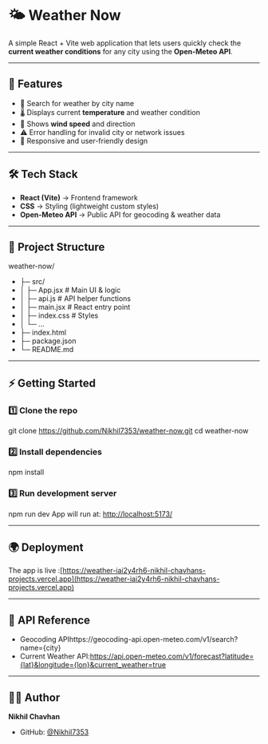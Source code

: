 # 🌤️ Weather Now  

A simple React + Vite web application that lets users quickly check the **current weather conditions** for any city using the **Open-Meteo API**.  

---

## 🚀 Features  
- 🔎 Search for weather by city name  
- 🌡️ Displays current **temperature** and weather condition  
- 💨 Shows **wind speed** and direction  
- ⚠️ Error handling for invalid city or network issues  
- 📱 Responsive and user-friendly design  

---

## 🛠️ Tech Stack  
- **React (Vite)** → Frontend framework  
- **CSS** → Styling (lightweight custom styles)  
- **Open-Meteo API** → Public API for geocoding & weather data  

---

## 📂 Project Structure  
weather-now/
- ├─ src/
- │ ├─ App.jsx # Main UI & logic
- │ ├─ api.js # API helper functions
- │ ├─ main.jsx # React entry point
- │ ├─ index.css # Styles
- │ └─ ...
- ├─ index.html
- ├─ package.json
- └─ README.md


---

## ⚡ Getting Started  

### 1️⃣ Clone the repo  

git clone https://github.com/Nikhil7353/weather-now.git
cd weather-now

### 2️⃣ Install dependencies
npm install

### 3️⃣ Run development server
npm run dev
App will run at: [http://localhost:5173/](http://localhost:5173/)

---

## 🌍 Deployment

The app is live :[https://weather-iai2y4rh6-nikhil-chavhans-projects.vercel.app](https://weather-iai2y4rh6-nikhil-chavhans-projects.vercel.app)

---

## 📖 API Reference
- Geocoding APIhttps://geocoding-api.open-meteo.com/v1/search?name={city}
- Current Weather API:https://api.open-meteo.com/v1/forecast?latitude={lat}&longitude={lon}&current_weather=true

---

## 👨‍💻 Author

**Nikhil Chavhan**
- GitHub:  [@Nikhil7353](https://github.com/Nikhil7353)
